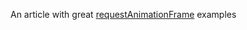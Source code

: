 An article with great [requestAnimationFrame](https://medium.com/@bdc/gain-motion-superpowers-with-requestanimationframe-ecc6d5b0d9a4) examples

